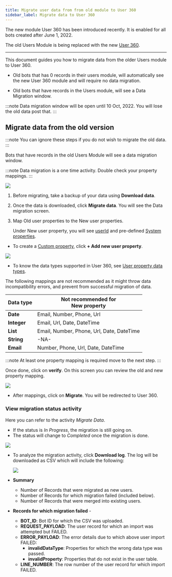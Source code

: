 ```yaml
---
title: Migrate user data from from old module to User 360
sidebar_label: Migrate data to User 360
---
```




The new module User 360 has been introduced recently. It is enabled for all bots created after June 1, 2022.   


The old Users Module is being replaced with the new [User 360](/docs/platform_concepts/engagement/cdp/overview).

 
****

  

This document guides you how to migrate data from the older Users module to User 360.

  

* Old bots that has 0 records in their users module, will automatically see the new User 360 module and will require no data migration.

* Old bots that have records in the Users module, will see a Data Migration window.

:::note
 Data migration window will be open until 10 Oct, 2022. You will lose the old data post that.
:::
  

## Migrate data from the old version

  

:::note
You can ignore these steps if you do not wish to migrate the old data.
:::

  
Bots that have records in the old Users Module will see a data migration window.

:::note
 Data migration is a one time activity. Double check your property mappings.
:::

![](https://i.imgur.com/8uVMauk.png)

1. Before migrating, take a backup of your data using **Download data**.
2. Once the data is downloaded, click **Migrate data**. You will see the Data migration screen. 
3. Map Old user properties to the  New user properties.

   Under New user property, you will see [userId](https://docs.yellow.ai/docs/platform_concepts/engagement/cdp/user_data/user_properties#userid-as-a-property) and pre-defined [System properties](https://docs.yellow.ai/docs/platform_concepts/engagement/cdp/user_data/user_properties#system-user-properties).

* To create a [Custom property](https://docs.yellow.ai/docs/platform_concepts/engagement/cdp/user_data/user_properties#custom-user-properties), click **+ Add new user property**.

![](https://i.imgur.com/MiVymww.png)

  
  

* To know the data types supported in User 360, see [User property data types](https://docs.yellow.ai/docs/platform_concepts/engagement/cdp/user_data/user_properties#system-user-properties). 

The following mappings are not recommended as it might throw data incompatibility errors, and prevent from successful migration of data.


| Data type | Not recommended for <br/>New property |
| ---------------- | --------------------------------------------------------- |
| **Date** | Email, Number, Phone, Url |
| **Integer** | Email, Url, Date, DateTime |
| **List** | Email, Number, Phone, Url, Date, DateTime |
| **String** | -NA-|
| **Email** | Number, Phone, Url, Date, DateTime |

 
:::note
At least one property mapping is required move to the next step. 
:::

Once done, click on **verify**. On this screen you can review the old and new property mapping.

 
![](https://i.imgur.com/21jk3dW.png)

  
  

* After mappings, click on **Migrate**. You will be redirected to User 360.

### View migration status activity

Here you can refer to the activity *Migrate Data*. 
   * If the status is *In Progress*, the migration is still going on. 
   * The status will change to *Completed* once the migration is done.

![](https://i.imgur.com/1yobIJF.png)

* To analyze the migration activity, click **Download log**. The log will be downloaded as CSV which will include the following:

   ![](https://i.imgur.com/QCCOrwr.png)
* **Summary**
   * Number of Records that were migrated as new users.
   * Number of Records for which migration failed (included below).
   * Number of Records that were merged into existing users.


* **Records for which migration failed** - 

   *  **BOT_ID**: Bot ID for which the CSV was uploaded.
   *  **REQUEST_PAYLOAD**: The user record for which an import was attempted but FAILED.
   *  **ERROR_PAYLOAD**: The error details due to which above user import FAILED:
      *  **invalidDataType**: Properties for which the wrong data type was passed.
      *  **invalidProperty**: Properties that do not exist in the user table.
   *  **LINE_NUMBER**:  The row number of the user record for which import FAILED.